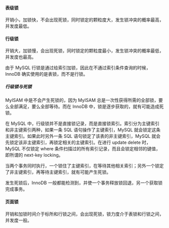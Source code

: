#### 表级锁
开销小，加锁快，不会出现死锁，同时锁定的颗粒度大，发生锁冲突的概率最高，并发度最低。

#### 行级锁
开销大，加锁慢，会出现死锁，同时锁定的颗粒度最小，发生锁冲突的概率最低，并发度也最高。

由于 MySQL 行锁是通过给索引加锁，因此在不通过索引条件查询的时候，InnoDB 确实使用的是表锁，而不是行锁。

##### 行级锁与死锁
MyISAM 中是不会产生死锁的，因为 MyISAM 总是一次性获得所需的全部锁，要么全部满足，要么全部等待。而在 InnoDB 中，锁是逐步获取的，就有可能造成死锁。

在 MySQL 中，行级锁并不是直接锁记录，而是直接锁索引。索引分为主键索引和非主键索引两种，如果一条 SQL 语句操作了主键索引，MySQL 就会锁定这条主键索引。如果此时另外一条 SQL 语句锁定了该表的非主键索引，MySQL 就会先锁定该非主键索引，再锁定相关的主键索引。在进行 update delete 时，MySQL 不仅锁定 where 条件扫描过的所有索引记录，而且会锁定相邻的键值，即所谓的 next-key locking。

当两个事务同时执行，一个锁住了主键索引，在等待其他相关索引；另外一个锁定了非主键索引，再等待主键索引，就有可能产生死锁。

发生死锁后，InnoDB 一般都能检测到，并使一个事务释放锁回退，另一个获取锁完成事务。

#### 页面锁
开销和加锁时间介于标所和行锁之间，会出现死锁，锁力度介于表锁和行锁之间，并发度一般。
